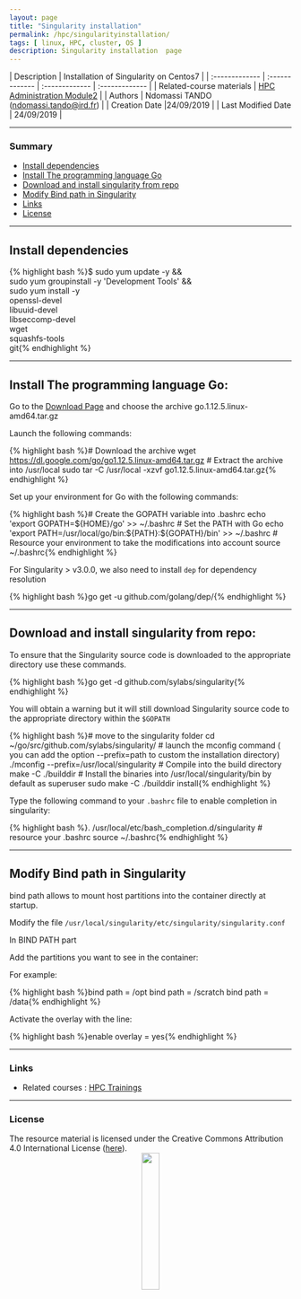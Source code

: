 ```yaml
---
layout: page
title: "Singularity installation"
permalink: /hpc/singularityinstallation/
tags: [ linux, HPC, cluster, OS ]
description: Singularity installation  page
---
```


| Description | Installation of Singularity on Centos7 |
| :------------- | :------------- | :------------- | :------------- |
| Related-course materials | [HPC Administration Module2](https://southgreenplatform.github.io/trainings/Module2/) |
| Authors | Ndomassi TANDO (ndomassi.tando@ird.fr)  |
| Creation Date |24/09/2019 |
| Last Modified Date | 24/09/2019 |


-----------------------


### Summary

<!-- TOC depthFrom:2 depthTo:2 withLinks:1 updateOnSave:1 orderedList:0 -->
* [Install dependencies](#part-1)
* [Install The programming  language Go](#part-2)
* [Download and install singularity from repo](#part-3)
* [Modify Bind path in Singularity](#part-4)
* [Links](#links)
* [License](#license)


-----------------------
<a name="part-1"></a>
## Install dependencies

 {% highlight bash %}$ sudo yum update -y && \
      sudo yum groupinstall -y 'Development Tools' && \
      sudo yum install -y \
      openssl-devel \
      libuuid-devel \
      libseccomp-devel \
      wget \
      squashfs-tools \
      git{% endhighlight %}

-------------------------------------------------------------------------------------

<a name="part-2"></a>
## Install The programming  language Go:

Go to the [Download Page](https://golang.org/dl/) and choose the archive go.1.12.5.linux-amd64.tar.gz

Launch the following commands:

  {% highlight bash %}# Download the archive
    wget https://dl.google.com/go/go1.12.5.linux-amd64.tar.gz
    # Extract the archive into /usr/local
    sudo tar -C /usr/local -xzvf go1.12.5.linux-amd64.tar.gz{% endhighlight %}

Set up your environment for Go with  the following commands:

  {% highlight bash %}# Create the GOPATH variable into .bashrc
    echo 'export GOPATH=${HOME}/go' >> ~/.bashrc
    # Set the PATH with Go
    echo 'export PATH=/usr/local/go/bin:${PATH}:${GOPATH}/bin' >> ~/.bashrc
    # Resource your environment to take the modifications into account
     source ~/.bashrc{% endhighlight %}

For Singularity > v3.0.0, we also need to install `dep` for dependency resolution

  {% highlight bash %}go get -u github.com/golang/dep/{% endhighlight %}



----------------------------------------------------------------------------------------------

<a name="part-3"></a>
## Download and install singularity from repo:

To ensure that the Singularity source code is downloaded to the appropriate directory use these commands.

   {% highlight bash %}go get -d github.com/sylabs/singularity{% endhighlight %}

You will obtain a warning but it will still download Singularity source code to the appropriate directory within the `$GOPATH`
     
   {% highlight bash %}# move to the singularity folder
     cd ~/go/src/github.com/sylabs/singularity/ 
     # launch the mconfig command ( you can add the option --prefix=path to custom the installation directory)
     ./mconfig --prefix=/usr/local/singularity
     # Compile into the build directory
     make -C ./builddir
     # Install the binaries into /usr/local/singularity/bin by default as superuser
     sudo make -C ./builddir install{% endhighlight %} 
 
Type the following command to  your `.bashrc` file to enable completion in singularity:
 
   {% highlight bash %}. /usr/local/etc/bash_completion.d/singularity
    # resource your .bashrc
    source ~/.bashrc{% endhighlight %}


---------------------------------------------------------------------------------------------------

<a name="part-4"></a>
## Modify Bind path in Singularity

bind path allows to mount host partitions into the container directly at startup.

Modify the  file `/usr/local/singularity/etc/singularity/singularity.conf`

In BIND PATH part

Add the partitions you want to see in the container:

For example:

{% highlight bash %}bind path = /opt
bind path = /scratch
bind path = /data{% endhighlight %}


Activate the overlay with the line:

{% highlight bash %}enable overlay = yes{% endhighlight %}

  
---------------------------------------------------------------------------------------------------

### Links
<a name="links"></a>

* Related courses : [HPC Trainings](https://southgreenplatform.github.io/trainings/HPC/)


-----------------------

### License
<a name="license"></a>

<div>
The resource material is licensed under the Creative Commons Attribution 4.0 International License (<a href="http://creativecommons.org/licenses/by-nc-sa/4.0/">here</a>).
<center><img width="25%" class="img-responsive" src="http://creativecommons.org.nz/wp-content/uploads/2012/05/by-nc-sa1.png"/>
</center>
</div>
                  
 
